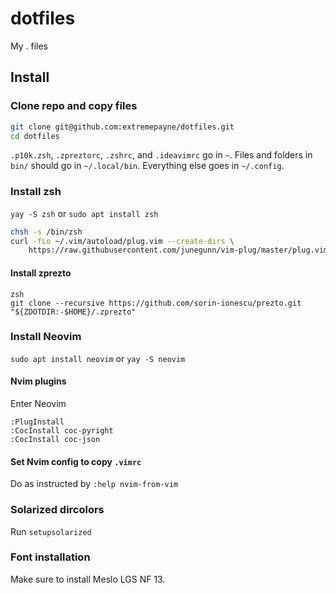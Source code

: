# dotfiles
My . files

## Install

### Clone repo and copy files

```sh
git clone git@github.com:extremepayne/dotfiles.git
cd dotfiles
```

`.p10k.zsh`, `.zpreztorc`, `.zshrc`, and `.ideavimrc` go in `~`.
Files and folders in `bin/` should go in `~/.local/bin`.
Everything else goes in `~/.config`.

### Install zsh

`yay -S zsh` or `sudo apt install zsh`

```sh
chsh -s /bin/zsh
curl -fLo ~/.vim/autoload/plug.vim --create-dirs \
    https://raw.githubusercontent.com/junegunn/vim-plug/master/plug.vim
```

#### Install zprezto

```
zsh
git clone --recursive https://github.com/sorin-ionescu/prezto.git "${ZDOTDIR:-$HOME}/.zprezto"
```

### Install Neovim

`sudo apt install neovim` or `yay -S neovim`

#### Nvim plugins

Enter Neovim

```
:PlugInstall
:CocInstall coc-pyright
:CocInstall coc-json
```

#### Set Nvim config to copy `.vimrc`

Do as instructed by `:help nvim-from-vim`

### Solarized dircolors

Run `setupsolarized`

### Font installation

Make sure to install Meslo LGS NF 13.
